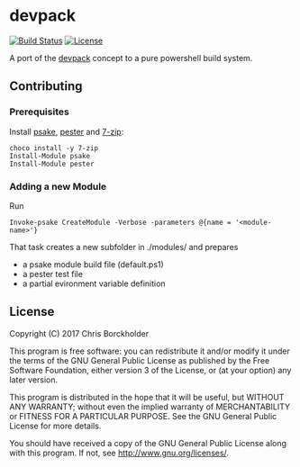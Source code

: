 # devpack

[![Build Status](https://ci.appveyor.com/api/projects/status/github/pyranja/devpack)](https://ci.appveyor.com/project/pyranja/devpack)
[![License](https://img.shields.io/badge/license-GPL--3.0%2B-blue.svg)](https://www.gnu.org/licenses/gpl-3.0.txt)

A port of the [devpack](https://github.com/Zuehlke/z-devpack) concept to a pure powershell build system.

## Contributing

### Prerequisites

Install [psake](https://github.com/psake/psake), [pester](https://github.com/pester/Pester) and [7-zip](http://www.7-zip.org/):

    choco install -y 7-zip
    Install-Module psake
    Install-Module pester

### Adding a new Module

Run

    Invoke-psake CreateModule -Verbose -parameters @{name = '<module-name>'}

That task creates a new subfolder in ./modules/ and prepares

* a psake module build file (default.ps1)
* a pester test file
* a partial evironment variable definition

## License

Copyright (C) 2017 Chris Borckholder

This program is free software: you can redistribute it and/or modify
it under the terms of the GNU General Public License as published by
the Free Software Foundation, either version 3 of the License, or
(at your option) any later version.

This program is distributed in the hope that it will be useful,
but WITHOUT ANY WARRANTY; without even the implied warranty of
MERCHANTABILITY or FITNESS FOR A PARTICULAR PURPOSE.  See the
GNU General Public License for more details.

You should have received a copy of the GNU General Public License
along with this program.  If not, see <http://www.gnu.org/licenses/>.
